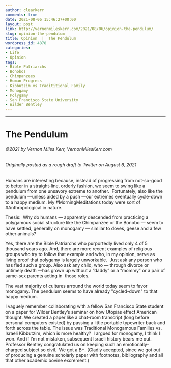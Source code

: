 ```yaml
---
author: clearkerr
comments: true
date: 2021-08-06 15:46:27+00:00
layout: post
link: http://vernonmileskerr.com/2021/08/06/opinion-the-pendulum/
slug: opinion-the-pendulum
title: Opinion  |  The Pendulum
wordpress_id: 4878
categories:
- Life
- Opinion
tags:
- Bible Patriarchs
- Bonobos
- Chimpanzees
- Human Progress
- Kibbutzim vs Tradititional Family
- Monogamy
- Polygamy
- San Francisco State University
- Wilder Bentley
---
```


* * *




# The Pendulum




###### ©2021 by Vernon Miles Kerr, VernonMilesKerr.com




###### Originally posted as a rough draft to Twitter on August 6, 2021






Humans are interesting because, instead of progressing from not-so-good to better in a straight-line, orderly fashion, we seem to swing like a pendulum from one unsavory extreme to another.  Fortunately, also like the pendulum —unless aided by a push —our extremes eventually cycle-down to a happy medium. My #MorningMeditations today were sort of #Anthropological in nature.







Thesis:  Why do humans — apparently descended from practicing a polygamous social structure like the Chimpanzee or the Bonobo — seem to have settled, generally on monogamy — similar to doves, geese and a few other animals? 







Yes, there are the Bible Patriarchs who purportedly lived only 4 of 5 thousand years ago. And, there are more recent examples of religious groups who try to follow that example and who, in my opinion, serve as living proof that polygamy is largely unworkable.  Just ask any person who has fled such a group. Also ask any child, who — through divorce or untimely death —has grown up without a “daddy” or a “mommy” or a pair of same-sex parents acting in  those roles.







The vast majority of cultures arround the world today seem to favor monogamy. The pendulum seems to have already "cycled-down" to that happy medium.







I vaguely remember collaborating with a fellow San Francisco State student on a paper for Wilder Bentley’s seminar on how Utopias effect American thought. We created a paper like a chat-room transcript (long before personal computers existed) by passing a little portable typewriter back and forth across the table. The issue was Traditional Monogamous Families vs. Israeli Kibbutzim, which is more healthy?  I argued for monogamy, I think I won. And if I’m not mistaken, subsequent Israeli history bears me out.  Professor Bentley congratulated us on keeping such an emotionally-charged subject so civil.  We got a B+. (Gladly accepted, since we got out of producing a genuine scholarly paper with footnotes, bibliography and all that other academic bovine excrement.)




